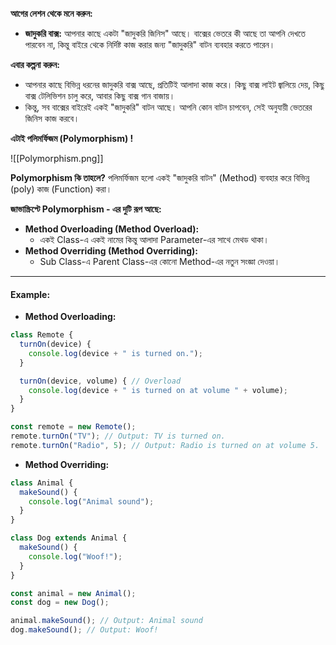 **আগের লেশন থেকে মনে করুন:**
- **জাদুকরি বাক্স:** আপনার কাছে একটা "জাদুকরি জিনিস" আছে। বাক্সের ভেতরে কী আছে তা আপনি দেখতে পারবেন না, কিন্তু বাইরে থেকে নির্দিষ্ট কাজ করার জন্য "জাদুকরি" বাটন ব্যবহার করতে পারেন।

**এবার কল্পনা করুন:**
- আপনার কাছে বিভিন্ন ধরনের জাদুকরি বাক্স আছে, প্রতিটিই আলাদা কাজ করে। কিছু বাক্স লাইট জ্বালিয়ে দেয়, কিছু বাক্স টেলিভিশন চালু করে, আবার কিছু বাক্স গান বাজায়।
- কিন্তু, সব বাক্সের বাইরেই একই "জাদুকরি" বাটন আছে। আপনি কোন বাটন চাপবেন, সেই অনুযায়ী ভেতরের জিনিস কাজ করবে।

**এটাই পলিমর্ফিজম (Polymorphism) !**

![[Polymorphism.png]]

**Polymorphism কি তাহলে?**
পলিমর্ফিজম হলো একই "জাদুকরি বাটন" (Method) ব্যবহার করে বিভিন্ন (poly) কাজ (Function) করা।

**জাভাস্ক্রিপ্টে Polymorphism - এর দুটি রূপ আছে:**
- **Method Overloading (Method Overload):**
    - একই Class-এ একই নামের কিন্তু আলাদা Parameter-এর সাথে মেথড থাকা।
- **Method Overriding (Method Overriding):**
    - Sub Class-এ Parent Class-এর কোনো Method-এর নতুন সংজ্ঞা দেওয়া।

---

#### Example:

- **Method Overloading:**

```JavaScript
class Remote {
  turnOn(device) {
    console.log(device + " is turned on.");
  }

  turnOn(device, volume) { // Overload
    console.log(device + " is turned on at volume " + volume);
  }
}

const remote = new Remote();
remote.turnOn("TV"); // Output: TV is turned on.
remote.turnOn("Radio", 5); // Output: Radio is turned on at volume 5.
```


- **Method Overriding:**

```JavaScript
class Animal {
  makeSound() {
    console.log("Animal sound");
  }
}

class Dog extends Animal {
  makeSound() {
    console.log("Woof!");
  }
}

const animal = new Animal();
const dog = new Dog();

animal.makeSound(); // Output: Animal sound
dog.makeSound(); // Output: Woof!
```
